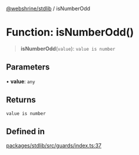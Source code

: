 [@webshrine/stdlib](../globals.md) / isNumberOdd

# Function: isNumberOdd()

> **isNumberOdd**(`value`): `value is number`

## Parameters

• **value**: `any`

## Returns

`value is number`

## Defined in

[packages/stdlib/src/guards/index.ts:37](https://github.com/webshrine/webshrine/blob/0e16c5948921e0c95cce645760c4a8b0855b196b/packages/stdlib/src/guards/index.ts#L37)
